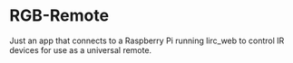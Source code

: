 # RGB-Remote
Just an app that connects to a Raspberry Pi running lirc_web to control IR devices for use as a universal remote.
